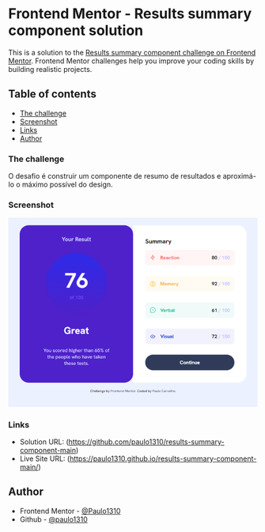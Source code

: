 # Frontend Mentor - Results summary component solution

This is a solution to the [Results summary component challenge on Frontend Mentor](https://www.frontendmentor.io/challenges/results-summary-component-CE_K6s0maV). Frontend Mentor challenges help you improve your coding skills by building realistic projects. 

## Table of contents

  - [The challenge](#the-challenge)
  - [Screenshot](#screenshot)
  - [Links](#links)
  - [Author](#author)

### The challenge

O desafio é construir um componente de resumo de resultados e aproximá-lo o máximo possível do design.

### Screenshot

![Resolução](image.png)

### Links

- Solution URL: (https://github.com/paulo1310/results-summary-component-main)
- Live Site URL: (https://paulo1310.github.io/results-summary-component-main/)

## Author

- Frontend Mentor - [@Paulo1310](https://www.frontendmentor.io/profile/paulo1310)
- Github - [@paulo1310](https://github.com/paulo1310)
